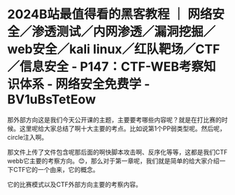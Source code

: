 # 2024B站最值得看的黑客教程 ｜ 网络安全／渗透测试／内网渗透／漏洞挖掘／web安全／kali linux／红队靶场／CTF／信息安全 - P147：CTF-WEB考察知识体系 - 网络安全免费学 - BV1uBsTetEow

那外部方向这是我们今天公开课的主题，主要要考哪些内容呢？就是在打比赛的时候。这里呢给大家总结了啊十大主要的考点。比如说第1个PP弱类型呢。然后呢，circle注入啊。

那文件上传了文件包含呢那后面的啊快脚本攻击啊、反序化等等，这都是我们CTF webb它主要的考察方向。😊，那么对于第一章呢，我们就是简单的给大家介绍一下CTF它的一个由来，它的概念。

它的比赛模式以及CTF外部方向主要的考察内容。